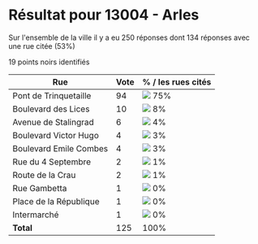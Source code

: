 # Résultat pour 13004 - Arles

Sur l'ensemble de la ville il y a eu 250 réponses dont 134 réponses avec une rue citée (53%)

19 points noirs identifiés

| Rue | Vote | % / les rues cités|
|-----|------|-------------------|
| Pont de Trinquetaille | 94 | <img src="../../img/bar_75.gif" />&nbsp;75%|
| Boulevard des Lices | 10 | <img src="../../img/bar_8.gif" />&nbsp;8%|
| Avenue de Stalingrad | 6 | <img src="../../img/bar_4.gif" />&nbsp;4%|
| Boulevard Victor Hugo | 4 | <img src="../../img/bar_3.gif" />&nbsp;3%|
| Boulevard Emile Combes | 4 | <img src="../../img/bar_3.gif" />&nbsp;3%|
| Rue du 4 Septembre | 2 | <img src="../../img/bar_1.gif" />&nbsp;1%|
| Route de la Crau | 2 | <img src="../../img/bar_1.gif" />&nbsp;1%|
| Rue Gambetta | 1 | <img src="../../img/bar_0.gif" />&nbsp;0%|
| Place de la République | 1 | <img src="../../img/bar_0.gif" />&nbsp;0%|
| Intermarché | 1 | <img src="../../img/bar_0.gif" />&nbsp;0%|
| **Total** | 125 | 100%|
